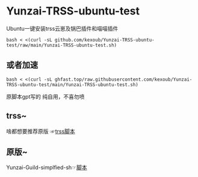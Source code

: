# Yunzai-TRSS-ubuntu-test
Ubuntu一键安装trss云崽及锅巴插件和喵喵插件
```
bash < <(curl -sL github.com/kexoub/Yunzai-TRSS-ubuntu-test/raw/main/Yunzai-TRSS-ubuntu-test.sh)
```
## 或者加速
```
bash < <(curl -sL ghfast.top/raw.githubusercontent.com/kexoub/Yunzai-TRSS-ubuntu-test/main/Yunzai-TRSS-ubuntu-test.sh)
```
原脚本gpt写的
纯自用，不喜勿喷
## trss~
啥都想要推荐原版 ☞[trss脚本](trss.me) 
## 原版~
Yunzai-Guild-simplfied-sh☞[脚本](https://github.com/XuF163/Yunzai-Guild-SimpleLine/)
